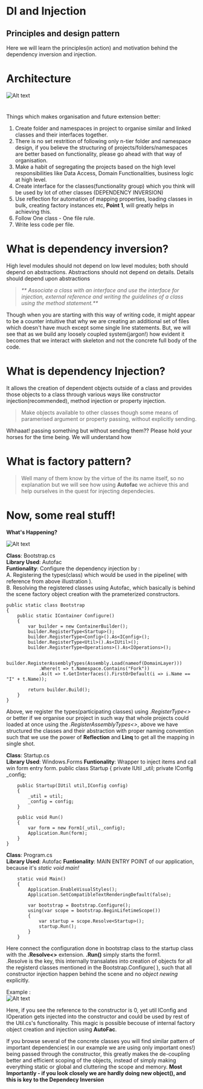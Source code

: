 
# DI and Injection
## Principles and design pattern

Here we will learn the principles(in action) and motivation behind the dependency inversion and injection. 


# Architecture

![Alt text](/_img/proj_struct_01.png?raw=true "Optional Title")
# 
Things which makes organisation and future extension better: 
1. Create folder and namespaces in project to organise similar and linked classes and their interfaces together.
2. There is no set restrition of following only n-tier folder and namespace design, if you believe the structuring of projects/folders/namespaces are better based on functionality, please go ahead with that way of organisation.
3. Make a habit of segregating the projects based on the high level responsibilities like Data Access, Domain Functionalities, business logic at high level.
4. Create interface for the classes(functionality group) which you think will be used by lot of other classes (DEPENDENCY INVERSION)
5. Use reflection for automation of mapping properties, loading classes in bulk, creating factory instances etc, **Point 1**, will greatly helps in achieving this.
6. Follow One class - One file rule.
7. Write less code per file.


# What is dependency inversion?
High level modules should not depend on low level modules; both should depend on abstractions. 
Abstractions should not depend on details. 
Details should depend upon abstractions

> _** Associate a class with an interface and use the interface for injection, external reference and writing the guidelines of a class using the method statement.**_ 

Though when you are starting with this way of writing code, it might appear to be a counter intuitive that why we are creating an additional set of files which doesn't have much except some single line statements. 
But, we will see that as we build any loosely coupled system(jargon!) how evident it becomes that we interact with skeleton and not the concrete full body of the code.

# What is dependency Injection?
It allows the creation of dependent objects outside of a class and provides those objects to a class through various ways like constructor injection(recommended), method injection or property injection.

> Make objects available to other classes though some means of paramerised argument or property passing, without explicitly sending.

Whhaaat! passing something but without sending them?? Please hold your horses for the time being. We will understand how

# What is factory pattern?
> Well many of them know by the virtue of the its name itself, so no explanation but we will see how using **Autofac** we achieve this and help ourselves in the quest for injecting dependecies.


# Now, some real stuff!

**What's Happening?**  

![Alt text](/_img/graph_01.PNG?raw=true "Optional Title")  


**Class**: Bootstrap.cs  
**Library Used**: Autofac  
**Funtionality**: Configure the dependency injection by :   
A. Registering the types(class) which would be used in the pipeline( with reference from above illustration ).  
B. Resolving the registered classes using Autofac, which basically is behind the scene factory object creation with the prameterized constructors.  

    public static class Bootstrap
    {
        public static IContainer Configure()
        {
            var builder = new ContainerBuilder();
            builder.RegisterType<Startup>();
            builder.RegisterType<Config>().As<IConfig>();
            builder.RegisterType<Util>().As<IUtil>();
            builder.RegisterType<Operations>().As<IOperations>();

            builder.RegisterAssemblyTypes(Assembly.Load(nameof(DomainLayer)))
                .Where(t => t.Namespace.Contains("Fork"))
                .As(t => t.GetInterfaces().FirstOrDefault(i => i.Name == "I" + t.Name));

            return builder.Build();
        }
    }
Above, we register the types(participating classes) using *.RegisterType<>* or better if we organise our project in such way that whole projects could loaded at once using the *.RegisterAssemblyTypes<>*, above we have structured the classes and their abstraction with proper naming convention such that we use the power of **Reflection** and **Linq** to get all the mapping in single shot.

  
    
    
**Class**: Startup.cs  
**Library Used**: Windows.Forms
**Funtionality**: Wrapper to inject items and call win form entry form.
public class Startup
    {
        private IUtil _util;
        private IConfig _config;

        public Startup(IUtil util,IConfig config)
        {
            _util = util;
            _config = config;
        }

        public void Run()
        {
            var form = new Form1(_util,_config);
            Application.Run(form);
        }
    }  

**Class**: Program.cs  
**Library Used**: Autofac
**Funtionality**: MAIN ENTRY POINT of our application, because it's *static void main!*

        static void Main()
        {
            Application.EnableVisualStyles();
            Application.SetCompatibleTextRenderingDefault(false);

            var bootstrap = Bootstrap.Configure();
            using(var scope = bootstrap.BeginLifetimeScope())
            {
                var startup = scope.Resolve<Startup>();
                startup.Run();
            }
        }

Here connect the configuration done in bootstrap class to the startup class with the **.Resolve<>** extension. **.Run()** simply starts the form1.  
.Resolve is the key, this internally transalates into creation of objects for all the registerd classes mentioned in the Bootstrap.Configure( ), such that all constructor injection happen behind the scene and no *object newing* explicitly.  

Example :   
![Alt text](/_img/cons_injection_01.png?raw=true "Optional Title")

Here, if you see the reference to the constructor is 0, yet util IConfig and IOperation gets injected into the constructor and could be used by rest of the Util.cs's functionality. This magic is possible becouse of internal factory object creation and injection using **AutoFac**.  

If you browse several of the concrete classes you will find similar pattern of important dependencies( in our example we are using only important ones!) being passed through the constructor, this greatly makes the de-coupling better and efficient scoping of the objects, instead of simply making everything static or global and cluttering the scope and memory.
**Most Importantly - if you look closely we are hardly doing new object(), and this is key to the Dependecy Inversion** 
 
 




